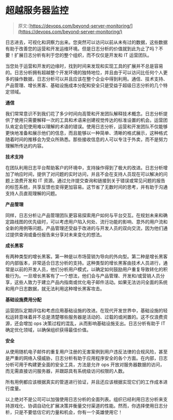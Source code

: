 # 超越服务器监控

> 原文:[https://devops.com/beyond-server-monitoring/](https://devops.com/beyond-server-monitoring/)

日志进去，可视化和洞察力出来。您突然可以访问以前从未有过的数据，这些数据有助于改善您的运营和开发运维环境。但是日志分析的价值就到此为止了吗？不要！扩展日志分析有利于您的整个组织，而不仅仅是开发和 IT 运营团队。

当您处于运营和开发的边缘时，找到时间来发现和实现工具的扩展并不总是容易的。日志分析拥有超越整个开发环境的独特地位，并且由于可以访问比任何个人更多的操作数据，日志分析可以并且应该在整个企业中得到利用。通信、技术支持、产品管理、增长黑客、基础设施成本分配和安全只是受益于超级日志分析的几个特定领域。

**通信**

我们常常意识不到我们花了多少时间向高管和开发团队解释技术概念。日志分析提供了使用只需要解释一次的工具和术语来创建视觉传达的标准设置的机会。运营团队肯定会犯使用难以理解的术语的错误。使用日志分析，运营和开发团队不仅能够更快地准备和展示他们的信息，而且能够以一种简单、清晰的格式展示，这种格式随着时间的推移会为受众所熟悉。那些接收信息的人可以专注于外卖，而不是努力理解所传达的内容。

**技术支持**

在团队利用日志平台帮助客户的环境中，支持操作得到了极大的改进。日志分析增加了响应时间，提供了对问题的实时访问，并且不会在支持人员现在可以解决的问题上浪费开发和 IT 资源。通过允许提交查询和链接到关于错误或常见问题的报告的标签系统，共享反馈也变得更加容易。这节省了无数时间的思考，并有助于沟通支持人员直观理解的问题。

**产品管理**

同样，日志分析让产品管理团队更容易探索用户如何与平台交互。在规划未来和确定路线图的优先级时，可以考虑用户陷入何处、流行功能的影响、意外的用户流和全新的用例等问题。产品管理还受益于改进的与开发人员的双向交流，因为他们通过提供查询或备份报告来分享对未来变化的想法。

**成长黑客**

有两种类型的增长黑客。第一种是以市场营销为导向的外向型。第二种是增长黑客的内部版本，非常适合日志分析的支持。这种类型的增长黑客由技术人员进行，通常是以前的开发人员，他们分析用户模式，以确定如何鼓励用户重复导致转化的积极行为。一旦增长黑客有了一个想法，他们会与产品管理、开发和/或营销人员分享，这些人致力于建立产品内指南或优化电子邮件活动。如果无法访问全面的系统和用户日志数据，就无法利用这种增长黑客攻击。

**基础设施费用分配**

运营团队定期评估和考虑应用基础设施的改进。在现代开发世界中，基础设施的轻松运转意味着并不总是清楚哪些服务器是活动的、过载的或闲置的。这不仅浪费资源，还会增加 ops 决策过程的混乱，从而影响基础设施支出。日志分析有助于 IT 确定优化领域，以确保组织获得最佳价值。

**安全**

从使用随机电子邮件的重复用户注册的无害案例到用户违反法律的合规风险，甚至是严重的网络入侵威胁，日志分析有助于应用程序安全的各个方面。在内部，日志分析可用于构建更全面的安全工具，方法是允许 ops 开放对服务器数据的访问，而无需直接访问服务器，并跟踪具有系统级访问权限的人数。

所有用例都应该根据真实的管道进行验证，并且还应该根据实现它们的工作成本进行度量。

以上绝对不是公司可以加强使用日志分析的全面列表。组织已经利用日志分析来支持游戏化、协调自动化扩展决策并衡量交付渠道的性能。然而，你选择使用日志分析，只是不要低估它的力量和机会，你有一个英雄使用它！